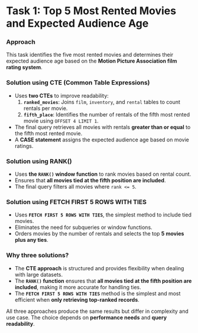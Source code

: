 # Task 1: Top 5 Most Rented Movies and Expected Audience Age

### Approach  
This task identifies the five most rented movies and determines their expected audience age based on the **Motion Picture Association film rating system**.

### Solution using CTE (Common Table Expressions)  
- Uses **two CTEs** to improve readability:
  1. **`ranked_movies`**: Joins `film`, `inventory`, and `rental` tables to count rentals per movie.
  2. **`fifth_place`**: Identifies the number of rentals of the fifth most rented movie using `OFFSET 4 LIMIT 1`.
- The final query retrieves all movies with rentals **greater than or equal** to the fifth most rented movie.
- A **CASE statement** assigns the expected audience age based on movie ratings.

### Solution using RANK()  
- Uses **the `RANK()` window function** to rank movies based on rental count.
- Ensures that **all movies tied at the fifth position are included**.
- The final query filters all movies where `rank <= 5`.

### Solution using FETCH FIRST 5 ROWS WITH TIES  
- Uses **`FETCH FIRST 5 ROWS WITH TIES`**, the simplest method to include tied movies.
- Eliminates the need for subqueries or window functions.
- Orders movies by the number of rentals and selects the top **5 movies plus any ties**.

### Why three solutions?  
- The **CTE approach** is structured and provides flexibility when dealing with large datasets.
- The **`RANK()` function** ensures that **all movies tied at the fifth position are included**, making it more accurate for handling ties.
- The **`FETCH FIRST 5 ROWS WITH TIES`** method is the simplest and most efficient when **only retrieving top-ranked records**.

All three approaches produce the same results but differ in complexity and use case. The choice depends on **performance needs** and **query readability**.
